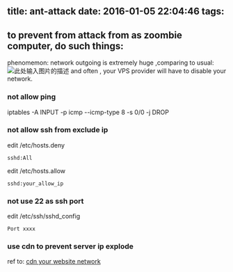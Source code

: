 title: ant-attack
date: 2016-01-05 22:04:46
tags:
---
## to prevent from attack from as zoombie computer, do such things:

phenomemon: network outgoing is extremely huge ,comparing to usual:
![此处输入图片的描述][1]
and often , your VPS provider will have to disable your network.

### not allow ping
 iptables -A INPUT -p icmp --icmp-type 8 -s 0/0 -j DROP

### not allow ssh from exclude ip
 edit /etc/hosts.deny 
 

    sshd:All

 edit /etc/hosts.allow 
 

    sshd:your_allow_ip

### not use 22 as ssh port
 edit /etc/ssh/sshd_config

    Port xxxx


### use cdn to prevent server ip explode
ref to: [cdn your website network][2]


  [1]: http://7xk67t.com1.z0.glb.clouddn.com/outgoing-is-huge.png
  [2]: http://www.deng.io/2015/12/31/cdn-setting/
